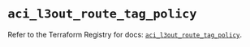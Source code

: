# `aci_l3out_route_tag_policy`

Refer to the Terraform Registry for docs: [`aci_l3out_route_tag_policy`](https://registry.terraform.io/providers/ciscodevnet/aci/2.17.0/docs/resources/l3out_route_tag_policy).

